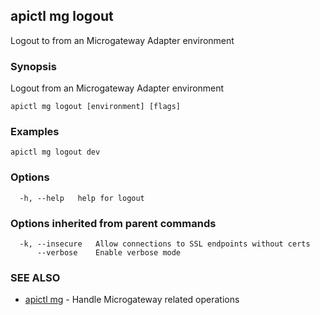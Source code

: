 ## apictl mg logout

Logout to from an Microgateway Adapter environment

### Synopsis

Logout from an Microgateway Adapter environment

```
apictl mg logout [environment] [flags]
```

### Examples

```
apictl mg logout dev
```

### Options

```
  -h, --help   help for logout
```

### Options inherited from parent commands

```
  -k, --insecure   Allow connections to SSL endpoints without certs
      --verbose    Enable verbose mode
```

### SEE ALSO

* [apictl mg](apictl_mg.md)	 - Handle Microgateway related operations


